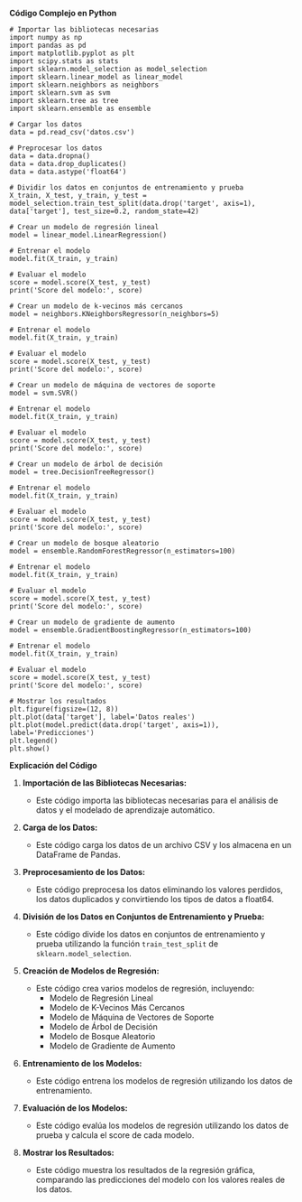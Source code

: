 **Código Complejo en Python**

```
# Importar las bibliotecas necesarias
import numpy as np
import pandas as pd
import matplotlib.pyplot as plt
import scipy.stats as stats
import sklearn.model_selection as model_selection
import sklearn.linear_model as linear_model
import sklearn.neighbors as neighbors
import sklearn.svm as svm
import sklearn.tree as tree
import sklearn.ensemble as ensemble

# Cargar los datos
data = pd.read_csv('datos.csv')

# Preprocesar los datos
data = data.dropna()
data = data.drop_duplicates()
data = data.astype('float64')

# Dividir los datos en conjuntos de entrenamiento y prueba
X_train, X_test, y_train, y_test = model_selection.train_test_split(data.drop('target', axis=1), data['target'], test_size=0.2, random_state=42)

# Crear un modelo de regresión lineal
model = linear_model.LinearRegression()

# Entrenar el modelo
model.fit(X_train, y_train)

# Evaluar el modelo
score = model.score(X_test, y_test)
print('Score del modelo:', score)

# Crear un modelo de k-vecinos más cercanos
model = neighbors.KNeighborsRegressor(n_neighbors=5)

# Entrenar el modelo
model.fit(X_train, y_train)

# Evaluar el modelo
score = model.score(X_test, y_test)
print('Score del modelo:', score)

# Crear un modelo de máquina de vectores de soporte
model = svm.SVR()

# Entrenar el modelo
model.fit(X_train, y_train)

# Evaluar el modelo
score = model.score(X_test, y_test)
print('Score del modelo:', score)

# Crear un modelo de árbol de decisión
model = tree.DecisionTreeRegressor()

# Entrenar el modelo
model.fit(X_train, y_train)

# Evaluar el modelo
score = model.score(X_test, y_test)
print('Score del modelo:', score)

# Crear un modelo de bosque aleatorio
model = ensemble.RandomForestRegressor(n_estimators=100)

# Entrenar el modelo
model.fit(X_train, y_train)

# Evaluar el modelo
score = model.score(X_test, y_test)
print('Score del modelo:', score)

# Crear un modelo de gradiente de aumento
model = ensemble.GradientBoostingRegressor(n_estimators=100)

# Entrenar el modelo
model.fit(X_train, y_train)

# Evaluar el modelo
score = model.score(X_test, y_test)
print('Score del modelo:', score)

# Mostrar los resultados
plt.figure(figsize=(12, 8))
plt.plot(data['target'], label='Datos reales')
plt.plot(model.predict(data.drop('target', axis=1)), label='Predicciones')
plt.legend()
plt.show()
```

**Explicación del Código**

1. **Importación de las Bibliotecas Necesarias:**
   - Este código importa las bibliotecas necesarias para el análisis de datos y el modelado de aprendizaje automático.


2. **Carga de los Datos:**
   - Este código carga los datos de un archivo CSV y los almacena en un DataFrame de Pandas.


3. **Preprocesamiento de los Datos:**
   - Este código preprocesa los datos eliminando los valores perdidos, los datos duplicados y convirtiendo los tipos de datos a float64.


4. **División de los Datos en Conjuntos de Entrenamiento y Prueba:**
   - Este código divide los datos en conjuntos de entrenamiento y prueba utilizando la función `train_test_split` de `sklearn.model_selection`.


5. **Creación de Modelos de Regresión:**
   - Este código crea varios modelos de regresión, incluyendo:
     - Modelo de Regresión Lineal
     - Modelo de K-Vecinos Más Cercanos
     - Modelo de Máquina de Vectores de Soporte
     - Modelo de Árbol de Decisión
     - Modelo de Bosque Aleatorio
     - Modelo de Gradiente de Aumento


6. **Entrenamiento de los Modelos:**
   - Este código entrena los modelos de regresión utilizando los datos de entrenamiento.


7. **Evaluación de los Modelos:**
   - Este código evalúa los modelos de regresión utilizando los datos de prueba y calcula el score de cada modelo.


8. **Mostrar los Resultados:**
   - Este código muestra los resultados de la regresión gráfica, comparando las predicciones del modelo con los valores reales de los datos.